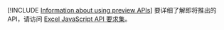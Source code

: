 [!INCLUDE [Information about using preview APIs](../includes/using-preview-apis.md)]
要详细了解即将推出的 API，请访问 [Excel JavaScript API 要求集](../reference/requirement-sets/excel-preview-apis.md)。